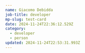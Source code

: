 ```yaml
---
name: Giacomo Debidda
job-title: developer
mp-slug: test-card
date: 2024-11-24T22:36:12.529Z
category:
  - developer
  - person
updated: 2024-11-24T22:53:31.993Z
---
```

